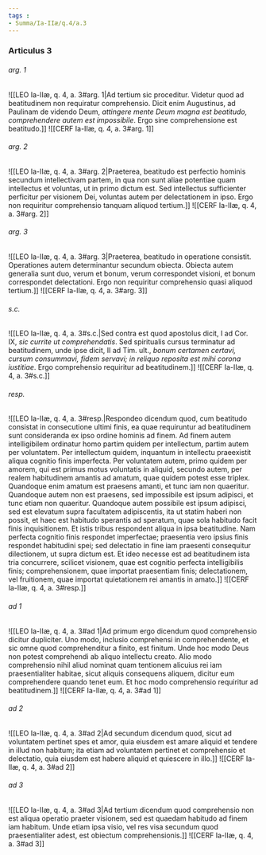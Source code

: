 ```yaml
---
tags : 
- Summa/Ia-IIæ/q.4/a.3
---
```


### Articulus 3

###### arg. 1
![[LEO Ia-IIæ, q. 4, a. 3#arg. 1|Ad tertium sic proceditur. Videtur quod ad beatitudinem non requiratur comprehensio. Dicit enim Augustinus, ad Paulinam de videndo Deum, *attingere mente Deum magna est beatitudo, comprehendere autem est impossibile*. Ergo sine comprehensione est beatitudo.]]
![[CERF Ia-IIæ, q. 4, a. 3#arg. 1]]

###### arg. 2
![[LEO Ia-IIæ, q. 4, a. 3#arg. 2|Praeterea, beatitudo est perfectio hominis secundum intellectivam partem, in qua non sunt aliae potentiae quam intellectus et voluntas, ut in primo dictum est. Sed intellectus sufficienter perficitur per visionem Dei, voluntas autem per delectationem in ipso. Ergo non requiritur comprehensio tanquam aliquod tertium.]]
![[CERF Ia-IIæ, q. 4, a. 3#arg. 2]]

###### arg. 3
![[LEO Ia-IIæ, q. 4, a. 3#arg. 3|Praeterea, beatitudo in operatione consistit. Operationes autem determinantur secundum obiecta. Obiecta autem generalia sunt duo, verum et bonum, verum correspondet visioni, et bonum correspondet delectationi. Ergo non requiritur comprehensio quasi aliquod tertium.]]
![[CERF Ia-IIæ, q. 4, a. 3#arg. 3]]

###### s.c.
![[LEO Ia-IIæ, q. 4, a. 3#s.c.|Sed contra est quod apostolus dicit, I ad Cor. IX, *sic currite ut comprehendatis*. Sed spiritualis cursus terminatur ad beatitudinem, unde ipse dicit, II ad Tim. ult., *bonum certamen certavi, cursum consummavi, fidem servavi; in reliquo reposita est mihi corona iustitiae*. Ergo comprehensio requiritur ad beatitudinem.]]
![[CERF Ia-IIæ, q. 4, a. 3#s.c.]]

###### resp.
![[LEO Ia-IIæ, q. 4, a. 3#resp.|Respondeo dicendum quod, cum beatitudo consistat in consecutione ultimi finis, ea quae requiruntur ad beatitudinem sunt consideranda ex ipso ordine hominis ad finem. Ad finem autem intelligibilem ordinatur homo partim quidem per intellectum, partim autem per voluntatem. Per intellectum quidem, inquantum in intellectu praeexistit aliqua cognitio finis imperfecta. Per voluntatem autem, primo quidem per amorem, qui est primus motus voluntatis in aliquid, secundo autem, per realem habitudinem amantis ad amatum, quae quidem potest esse triplex. Quandoque enim amatum est praesens amanti, et tunc iam non quaeritur. Quandoque autem non est praesens, sed impossibile est ipsum adipisci, et tunc etiam non quaeritur. Quandoque autem possibile est ipsum adipisci, sed est elevatum supra facultatem adipiscentis, ita ut statim haberi non possit, et haec est habitudo sperantis ad speratum, quae sola habitudo facit finis inquisitionem. Et istis tribus respondent aliqua in ipsa beatitudine. Nam perfecta cognitio finis respondet imperfectae; praesentia vero ipsius finis respondet habitudini spei; sed delectatio in fine iam praesenti consequitur dilectionem, ut supra dictum est. Et ideo necesse est ad beatitudinem ista tria concurrere, scilicet visionem, quae est cognitio perfecta intelligibilis finis; comprehensionem, quae importat praesentiam finis; delectationem, vel fruitionem, quae importat quietationem rei amantis in amato.]]
![[CERF Ia-IIæ, q. 4, a. 3#resp.]]

###### ad 1
![[LEO Ia-IIæ, q. 4, a. 3#ad 1|Ad primum ergo dicendum quod comprehensio dicitur dupliciter. Uno modo, inclusio comprehensi in comprehendente, et sic omne quod comprehenditur a finito, est finitum. Unde hoc modo Deus non potest comprehendi ab aliquo intellectu creato. Alio modo comprehensio nihil aliud nominat quam tentionem alicuius rei iam praesentialiter habitae, sicut aliquis consequens aliquem, dicitur eum comprehendere quando tenet eum. Et hoc modo comprehensio requiritur ad beatitudinem.]]
![[CERF Ia-IIæ, q. 4, a. 3#ad 1]]

###### ad 2
![[LEO Ia-IIæ, q. 4, a. 3#ad 2|Ad secundum dicendum quod, sicut ad voluntatem pertinet spes et amor, quia eiusdem est amare aliquid et tendere in illud non habitum; ita etiam ad voluntatem pertinet et comprehensio et delectatio, quia eiusdem est habere aliquid et quiescere in illo.]]
![[CERF Ia-IIæ, q. 4, a. 3#ad 2]]

###### ad 3
![[LEO Ia-IIæ, q. 4, a. 3#ad 3|Ad tertium dicendum quod comprehensio non est aliqua operatio praeter visionem, sed est quaedam habitudo ad finem iam habitum. Unde etiam ipsa visio, vel res visa secundum quod praesentialiter adest, est obiectum comprehensionis.]]
![[CERF Ia-IIæ, q. 4, a. 3#ad 3]]

